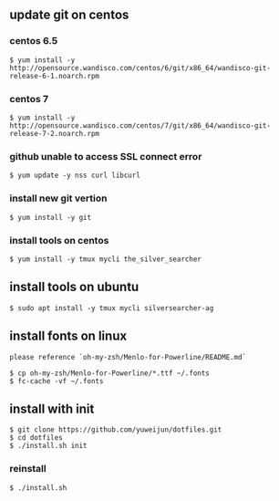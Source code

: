 ## update git on centos

### centos 6.5

    $ yum install -y http://opensource.wandisco.com/centos/6/git/x86_64/wandisco-git-release-6-1.noarch.rpm

### centos 7

    $ yum install -y http://opensource.wandisco.com/centos/7/git/x86_64/wandisco-git-release-7-2.noarch.rpm

### github unable to access SSL connect error

    $ yum update -y nss curl libcurl

### install new git vertion

    $ yum install -y git

### install tools on centos

    $ yum install -y tmux mycli the_silver_searcher

## install tools on ubuntu

    $ sudo apt install -y tmux mycli silversearcher-ag

## install fonts on linux

    please reference `oh-my-zsh/Menlo-for-Powerline/README.md`

    $ cp oh-my-zsh/Menlo-for-Powerline/*.ttf ~/.fonts
    $ fc-cache -vf ~/.fonts

## install with init

    $ git clone https://github.com/yuweijun/dotfiles.git
    $ cd dotfiles
    $ ./install.sh init

### reinstall

    $ ./install.sh



